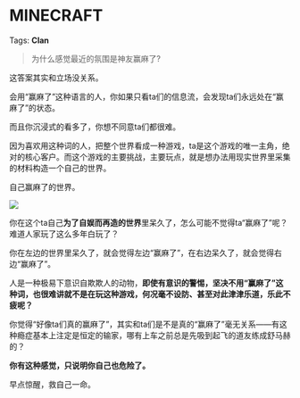 # MINECRAFT

Tags: **Clan**

> 为什么感觉最近的氛围是神友赢麻了?



这答案其实和立场没关系。

会用“赢麻了”这种语言的人，你如果只看ta们的信息流，会发现ta们永远处在“赢麻了”的状态。

而且你沉浸式的看多了，你想不同意ta们都很难。

因为喜欢用这种词的人，把整个世界看成一种游戏，ta是这个游戏的唯一主角，绝对的核心客户。而这个游戏的主要挑战，主要玩点，就是想办法用现实世界里采集的材料构造一个自己的世界。

自己赢麻了的世界。

![](https://pic1.zhimg.com/50/v2-c56def6d566cfad49628021518a9384c_720w.jpg?source=1940ef5c)

你在这个ta自己**为了自娱而再造的世界**里呆久了，怎么可能不觉得ta“赢麻了”呢？难道人家玩了这么多年白玩了？

你在左边的世界里呆久了，就会觉得左边“赢麻了”，在右边呆久了，就会觉得右边“赢麻了”。

人是一种极易下意识自欺欺人的动物，**即使有意识的警惕，坚决不用“赢麻了”这种词，也很难讲就不是在玩这种游戏，何况毫不设防、甚至对此津津乐道，乐此不疲呢？**

你觉得“好像ta们真的赢麻了”，其实和ta们是不是真的“赢麻了”毫无关系——有这种瘾症基本上注定是恒定的输家，哪有上车之前总是先吸到起飞的道友练成舒马赫的？

**你有这种感觉，只说明你自己也危险了。**

早点惊醒，救自己一命。




